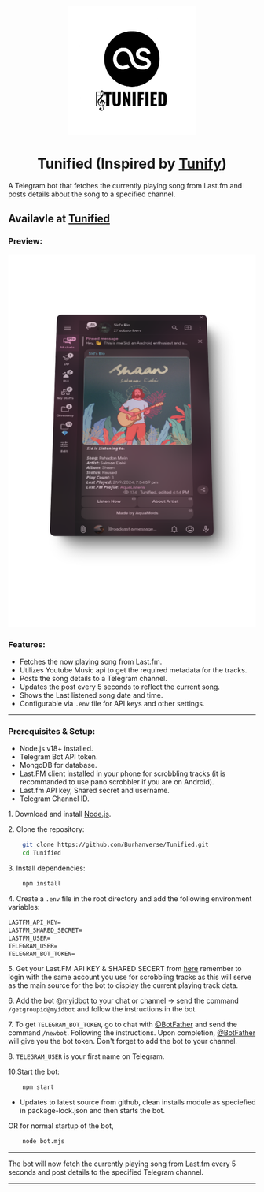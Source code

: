 <div align="center">
  <img src="https://github.com/Burhanverse/assets/blob/main/Tuneified.png" width="260" height="260">
</div>
<h1 align="center">Tunified (Inspired by <a href="https://github.com/Runixe786/Tunify">Tunify</a>)
</h1> 
A Telegram bot that fetches the currently playing song from Last.fm and posts details about the song to a specified channel.

Availavle at <a href="https://t.me/tunifiedxbot">Tunified</a>
---
### Preview:
<div align="center">
  <img src="https://github.com/Burhanverse/assets/blob/main/Tunified_demo.png">
</div>

### Features:

- Fetches the now playing song from Last.fm.
- Utilizes Youtube Music api to get the required metadata for the tracks.
- Posts the song details to a Telegram channel.
- Updates the post every 5 seconds to reflect the current song.
- Shows the Last listened song date and time.
- Configurable via `.env` file for API keys and other settings.

---

### Prerequisites & Setup:

- Node.js v18+ installed.
- Telegram Bot API token.
- MongoDB for database.
- Last.FM client installed in your phone for scrobbling tracks (it is recommanded to use pano scrobbler if you are on Android).
- Last.fm API key, Shared secret and username.
- Telegram Channel ID.

1\. Download and install [Node.js](https://nodejs.org/en/download/).

2\. Clone the repository:
```bash
    git clone https://github.com/Burhanverse/Tunified.git
    cd Tunified
```
3\. Install dependencies:
```bash
    npm install
```
4\. Create a `.env` file in the root directory and add the following environment variables:
```env
LASTFM_API_KEY=
LASTFM_SHARED_SECRET=
LASTFM_USER=
TELEGRAM_USER=
TELEGRAM_BOT_TOKEN=
```
5\. Get your Last.FM API KEY & SHARED SECERT from [here](https://www.last.fm/api/account/create) remember to login with the same account you use for scrobbling tracks as this will serve as the main source for the bot to display the current playing track data.

6\. Add the bot [@myidbot](https://t.me/myidbot) to your chat or channel → send the command `/getgroupid@myidbot` and follow the instructions in the bot.

7\. To get `TELEGRAM_BOT_TOKEN`, go to chat with [@BotFather](https://t.me/BotFather) and send the command `/newbot`. Following the instructions. Upon completion, [@BotFather](https://t.me/BotFather) will give you the bot token. Don't forget to add the bot to your channel.

8\. `TELEGRAM_USER` is your first name on Telegram.

10\.Start the bot:
```bash
    npm start
```
- Updates to latest source from github, clean installs module as speciefied in package-lock.json and then starts the bot.

OR for normal startup of the bot,
```bash
    node bot.mjs
```

---

The bot will now fetch the currently playing song from Last.fm every 5 seconds and post details to the specified Telegram channel.

---
